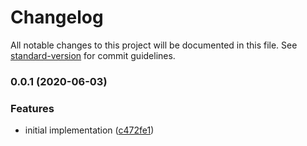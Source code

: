 # Changelog

All notable changes to this project will be documented in this file. See [standard-version](https://github.com/conventional-changelog/standard-version) for commit guidelines.

### 0.0.1 (2020-06-03)


### Features

* initial implementation ([c472fe1](https://github.com/moxystudio/react-animate-text/commit/c472fe116a5079afdda9cee681476a2bdd54cf86))
